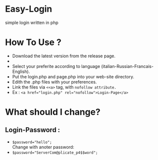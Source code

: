# Easy-Login
simple login written in php

# How To Use ?

<ul>
  <li>Download the latest version from the release page.<li>
  <li>Select your preferite according to language (italian-Russian-Francais-English).</li>
  <li>Put the login.php and page.php into your web-site directory.</li>
  <li>Edith the .php files with your preferences.</li>
  <li>Link the files via <code><&lt;a></code> tag, with <code>nofollow attribute.</code></li>
  <li>Ex : <code>&lt;a href="login.php" rel="nofollow">Login-Page&lt;/a></code></li>
 </ul>
 
 # What should I change?

<h2>Login-Password :</h2>
<ul>
  <li><code>$password="hello";</code></li>
  Change with anoter password:
  <li><code>$password="ServerCom@plicate_p4$$word";</code></li>
</ul>


